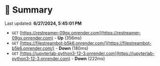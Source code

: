 # 📖 Summary
Last updated: **6/27/2024, 5:45:01 PM**

- `GET` [https://restreamer-09gx.onrender.com](https://restreamer-09gx.onrender.com) - **Up** (356ms)
- `GET` [https://filestreambot-b5k6.onrender.com/](https://filestreambot-b5k6.onrender.com/) - **Down** (180ms)
- `GET` [https://jupyterlab-python3-12-3.onrender.com](https://jupyterlab-python3-12-3.onrender.com) - **Down** (222ms)
